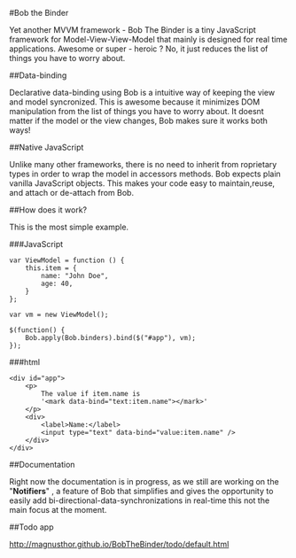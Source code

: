 #Bob the Binder

Yet another MVVM framework - Bob The Binder is a tiny JavaScript framework for Model-View-View-Model that mainly is designed for real time applications. Awesome or super - heroic ?  No, it just reduces the list of things you have to worry about.

##Data-binding

Declarative data-binding using Bob is a intuitive way of keeping the view and model syncronized. This is awesome because it minimizes DOM manipulation from the list of things you have to worry about. It doesnt matter if the model or the view changes, Bob makes sure it works both ways!


##Native JavaScript

Unlike many other frameworks, there is no need to inherit from roprietary types in order to wrap the model in accessors methods. Bob expects plain vanilla JavaScript objects. This makes your code easy to maintain,reuse, and attach or de-attach from Bob.

##How does it work?

This is the most simple example.

###JavaScript    


    var ViewModel = function () {
        this.item = {
            name: "John Doe",
            age: 40,
        }
    };

    var vm = new ViewModel();

    $(function() {
        Bob.apply(Bob.binders).bind($("#app"), vm);
    });

###html

    <div id="app">
        <p>
            The value if item.name is 
            '<mark data-bind="text:item.name"></mark>'
        </p>
        <div>
            <label>Name:</label>
            <input type="text" data-bind="value:item.name" />
        </div>
    </div>



##Documentation

Right now the documentation is in progress, as we still are working on the "**Notifiers**" , a feature of Bob that simplifies and gives the opportunity to easily add bi-directional-data-synchronizations in real-time this not the main focus at the moment.

##Todo app

http://magnusthor.github.io/BobTheBinder/todo/default.html



